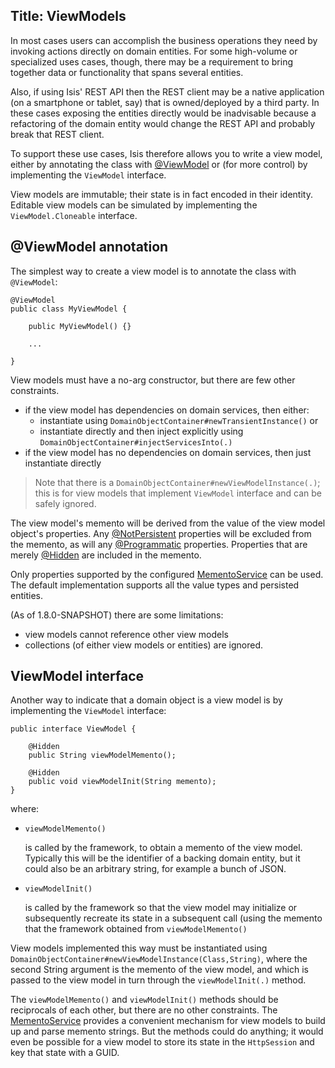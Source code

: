 Title: ViewModels
----------

In most cases users can accomplish the business operations they need by invoking actions directly on domain entities.  For some high-volume or specialized uses cases, 
though, there may be a requirement to bring together data or functionality that spans several entities.

Also, if using Isis' REST API then the REST client may be a native application (on a smartphone or tablet, say) that is owned/deployed by a third party.  In these cases exposing the entities directly would be inadvisable because a refactoring of the domain entity would change the REST API and probably break that REST client.

To support these use cases, Isis therefore allows you to write a view model, either by annotating the class with [@ViewModel](http://isis.apache.org/reference/recognized-annotations/ViewModel.html) or (for more control) by implementing the `ViewModel` interface.

View models are immutable; their state is in fact encoded in their identity.  Editable view models can be simulated by implementing the `ViewModel.Cloneable` interface.


## @ViewModel annotation

The simplest way to create a view model is to annotate the class with `@ViewModel`:

    @ViewModel
    public class MyViewModel {
    
        public MyViewModel() {}
        
        ...
        
    }

View models must have a no-arg constructor, but there are few other constraints.

* if the view model has dependencies on domain services, then either:
  * instantiate using `DomainObjectContainer#newTransientInstance()` or
  * instantiate directly and then inject explicitly using `DomainObjectContainer#injectServicesInto(.)`
* if the view model has no dependencies on domain services, then just instantiate directly 

>
> Note that there is a `DomainObjectContainer#newViewModelInstance(.)`; this is for view models that implement `ViewModel` interface and can be safely ignored.
>
    
The view model's memento will be derived from the value of the view model object's properties.  Any [@NotPersistent](http://isis.apache.org/reference/recognized-annotations/NotPersistent.html) properties will be excluded from the memento, as will any [@Programmatic](http://isis.apache.org/reference/recognized-annotations/Programmatic.html) properties.  Properties that are merely [@Hidden](http://isis.apache.org/reference/recognized-annotations/Hidden-deprecated.html) are included in the memento.

Only properties supported by the configured [MementoService](../reference/services/memento-service.html) can be used.  The default implementation supports all the value types and persisted entities.

(As of 1.8.0-SNAPSHOT) there are some limitations:
* view models cannot reference other view models
* collections (of either view models or entities) are ignored.



## ViewModel interface

Another way to indicate that a domain object is a view model is by implementing the `ViewModel` interface:

    public interface ViewModel {
    
        @Hidden
        public String viewModelMemento();
        
        @Hidden
        public void viewModelInit(String memento);
    }

where:

* `viewModelMemento()`

   is called by the framework, to obtain a memento of the view model.  Typically this will be the identifier of a backing domain entity, but it could also be an arbitrary string, for example a bunch of JSON.

* `viewModelInit()`

   is called by the framework so that the view model may initialize or subsequently recreate its state in a subsequent call (using the memento that the framework obtained from `viewModelMemento()`

View models implemented this way must be instantiated using `DomainObjectContainer#newViewModelInstance(Class,String)`, where the second String argument is the memento of the view model, and which is passed to the view model in turn through the `viewModelInit(.)` method.

   
The `viewModelMemento()` and `viewModelInit()` methods should be reciprocals of each other, but there are no other constraints.  The [MementoService](../reference/services/memento-service.html) provides a convenient mechanism for view models to build up and parse memento strings.  But the methods could do anything; it would even be possible for a view model to store its state in the `HttpSession` and key that state with a GUID.


 